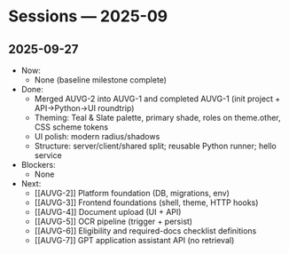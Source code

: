 # Sessions — 2025-09

## 2025-09-27
- Now:
  - None (baseline milestone complete)
- Done:
  - Merged AUVG-2 into AUVG-1 and completed AUVG-1 (init project + API→Python→UI roundtrip)
  - Theming: Teal & Slate palette, primary shade, roles on theme.other, CSS scheme tokens
  - UI polish: modern radius/shadows
  - Structure: server/client/shared split; reusable Python runner; hello service
- Blockers:
  - None
- Next:
  - [[AUVG-2]] Platform foundation (DB, migrations, env)
  - [[AUVG-3]] Frontend foundations (shell, theme, HTTP hooks)
  - [[AUVG-4]] Document upload (UI + API)
  - [[AUVG-5]] OCR pipeline (trigger + persist)
  - [[AUVG-6]] Eligibility and required-docs checklist definitions
  - [[AUVG-7]] GPT application assistant API (no retrieval)
